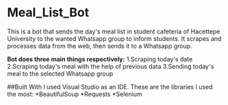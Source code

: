 # Meal_List_Bot
This is a bot that sends the day's meal list in student cafeteria of Hacettepe University to the wanted Whatsapp group to inform students.
It scrapes and processes data from the web, then sends it to a Whatsapp group.

**Bot does three main things respectively:**
1.Scraping today's date
2.Scraping today's meal with the help of previous data
3.Sending today's meal to the selected Whatsapp group

##Built With
I used Visual Studio as an IDE.
These are the libraries I used the most:
*BeautifulSoup
*Requests
*Selenium

